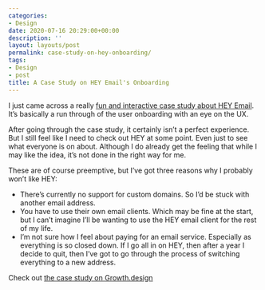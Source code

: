 ```yaml
---
categories:
- Design
date: 2020-07-16 20:29:00+00:00
description: ''
layout: layouts/post
permalink: case-study-on-hey-onboarding/
tags:
- Design
- post
title: A Case Study on HEY Email's Onboarding
---
```


<p>I just came across a really <a href="https://growth.design/case-studies/hey-user-onboarding/">fun and interactive case study about HEY Email</a>. It&#8217;s basically a run through of the user onboarding with an eye on the UX.</p>
<p>After going through the case study, it certainly isn&#8217;t a perfect experience. But I still feel like I need to check out HEY at some point. Even just to see what everyone is on about. Although I do already get the feeling that while I may like the idea, it&#8217;s not done in the right way for me.</p>
<p>These are of course preemptive, but I&#8217;ve got three reasons why I probably won&#8217;t like HEY:</p>
<ul>
<li>There&#8217;s currently no support for custom domains. So I&#8217;d be stuck with another email address.</li>
<li>You have to use their own email clients. Which may be fine at the start, but I can&#8217;t imagine I&#8217;ll be wanting to use the HEY email client for the rest of my life.</li>
<li>I&#8217;m not sure how I feel about paying for an email service. Especially as everything is so closed down. If I go all in on HEY, then after a year I decide to quit, then I&#8217;ve got to go through the process of switching everything to a new address.</li>
</ul>
<p>Check out <a href="https://growth.design/case-studies/hey-user-onboarding/">the case study on Growth.design</a></p>